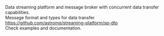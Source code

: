 Data streaming platform and message broker with concurrent data transfer capabilities.  
Message format and types for data transfer <https://github.com/astromq/streaming-platform/sp-dto>  
Check examples and documentation.